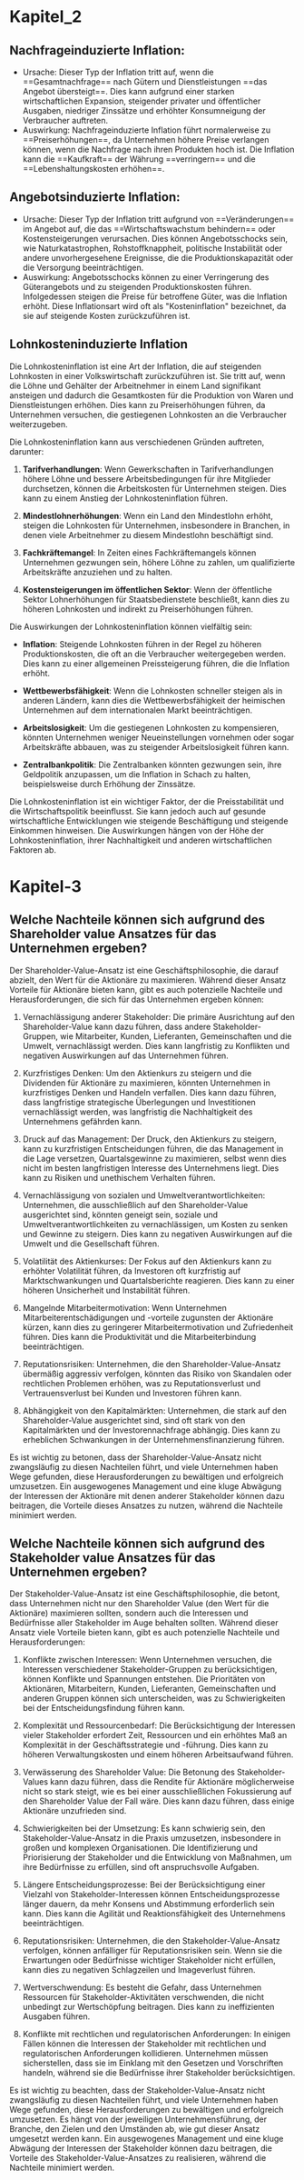 # Kapitel_2
## Nachfrageinduzierte Inflation:
- Ursache: Dieser Typ der Inflation tritt auf, wenn die ==Gesamtnachfrage== nach Gütern und Dienstleistungen ==das Angebot übersteigt==. Dies kann aufgrund einer starken wirtschaftlichen Expansion, steigender privater und öffentlicher Ausgaben, niedriger Zinssätze und erhöhter Konsumneigung der Verbraucher auftreten.
- Auswirkung: Nachfrageinduzierte Inflation führt normalerweise zu ==Preiserhöhungen==, da Unternehmen höhere Preise verlangen können, wenn die Nachfrage nach ihren Produkten hoch ist. Die Inflation kann die ==Kaufkraft== der Währung ==verringern== und die ==Lebenshaltungskosten erhöhen==. 
## Angebotsinduzierte Inflation: 
- Ursache: Dieser Typ der Inflation tritt aufgrund von ==Veränderungen== im Angebot auf, die das ==Wirtschaftswachstum behindern== oder Kostensteigerungen verursachen. Dies können Angebotsschocks sein, wie Naturkatastrophen, Rohstoffknappheit, politische Instabilität oder andere unvorhergesehene Ereignisse, die die Produktionskapazität oder die Versorgung beeinträchtigen.
- Auswirkung: Angebotsschocks können zu einer Verringerung des Güterangebots und zu steigenden Produktionskosten führen. Infolgedessen steigen die Preise für betroffene Güter, was die Inflation erhöht. Diese Inflationsart wird oft als "Kosteninflation" bezeichnet, da sie auf steigende Kosten zurückzuführen ist. 
## Lohnkosteninduzierte Inflation 
Die Lohnkosteninflation ist eine Art der Inflation, die auf steigenden Lohnkosten in einer Volkswirtschaft zurückzuführen ist. Sie tritt auf, wenn die Löhne und Gehälter der Arbeitnehmer in einem Land signifikant ansteigen und dadurch die Gesamtkosten für die Produktion von Waren und Dienstleistungen erhöhen. Dies kann zu Preiserhöhungen führen, da Unternehmen versuchen, die gestiegenen Lohnkosten an die Verbraucher weiterzugeben.

Die Lohnkosteninflation kann aus verschiedenen Gründen auftreten, darunter:

1. **Tarifverhandlungen**: Wenn Gewerkschaften in Tarifverhandlungen höhere Löhne und bessere Arbeitsbedingungen für ihre Mitglieder durchsetzen, können die Arbeitskosten für Unternehmen steigen. Dies kann zu einem Anstieg der Lohnkosteninflation führen.

2. **Mindestlohnerhöhungen**: Wenn ein Land den Mindestlohn erhöht, steigen die Lohnkosten für Unternehmen, insbesondere in Branchen, in denen viele Arbeitnehmer zu diesem Mindestlohn beschäftigt sind.

3. **Fachkräftemangel**: In Zeiten eines Fachkräftemangels können Unternehmen gezwungen sein, höhere Löhne zu zahlen, um qualifizierte Arbeitskräfte anzuziehen und zu halten.

4. **Kostensteigerungen im öffentlichen Sektor**: Wenn der öffentliche Sektor Lohnerhöhungen für Staatsbedienstete beschließt, kann dies zu höheren Lohnkosten und indirekt zu Preiserhöhungen führen.

Die Auswirkungen der Lohnkosteninflation können vielfältig sein:

- **Inflation**: Steigende Lohnkosten führen in der Regel zu höheren Produktionskosten, die oft an die Verbraucher weitergegeben werden. Dies kann zu einer allgemeinen Preissteigerung führen, die die Inflation erhöht.

- **Wettbewerbsfähigkeit**: Wenn die Lohnkosten schneller steigen als in anderen Ländern, kann dies die Wettbewerbsfähigkeit der heimischen Unternehmen auf dem internationalen Markt beeinträchtigen.

- **Arbeitslosigkeit**: Um die gestiegenen Lohnkosten zu kompensieren, könnten Unternehmen weniger Neueinstellungen vornehmen oder sogar Arbeitskräfte abbauen, was zu steigender Arbeitslosigkeit führen kann.

- **Zentralbankpolitik**: Die Zentralbanken könnten gezwungen sein, ihre Geldpolitik anzupassen, um die Inflation in Schach zu halten, beispielsweise durch Erhöhung der Zinssätze.

Die Lohnkosteninflation ist ein wichtiger Faktor, der die Preisstabilität und die Wirtschaftspolitik beeinflusst. Sie kann jedoch auch auf gesunde wirtschaftliche Entwicklungen wie steigende Beschäftigung und steigende Einkommen hinweisen. Die Auswirkungen hängen von der Höhe der Lohnkosteninflation, ihrer Nachhaltigkeit und anderen wirtschaftlichen Faktoren ab. 

# Kapitel-3 
## Welche Nachteile können sich aufgrund des Shareholder value Ansatzes für das Unternehmen ergeben? 
Der Shareholder-Value-Ansatz ist eine Geschäftsphilosophie, die darauf abzielt, den Wert für die Aktionäre zu maximieren. Während dieser Ansatz Vorteile für Aktionäre bieten kann, gibt es auch potenzielle Nachteile und Herausforderungen, die sich für das Unternehmen ergeben können:

1. Vernachlässigung anderer Stakeholder: Die primäre Ausrichtung auf den Shareholder-Value kann dazu führen, dass andere Stakeholder-Gruppen, wie Mitarbeiter, Kunden, Lieferanten, Gemeinschaften und die Umwelt, vernachlässigt werden. Dies kann langfristig zu Konflikten und negativen Auswirkungen auf das Unternehmen führen.

2. Kurzfristiges Denken: Um den Aktienkurs zu steigern und die Dividenden für Aktionäre zu maximieren, könnten Unternehmen in kurzfristiges Denken und Handeln verfallen. Dies kann dazu führen, dass langfristige strategische Überlegungen und Investitionen vernachlässigt werden, was langfristig die Nachhaltigkeit des Unternehmens gefährden kann.

3. Druck auf das Management: Der Druck, den Aktienkurs zu steigern, kann zu kurzfristigen Entscheidungen führen, die das Management in die Lage versetzen, Quartalsgewinne zu maximieren, selbst wenn dies nicht im besten langfristigen Interesse des Unternehmens liegt. Dies kann zu Risiken und unethischem Verhalten führen.

4. Vernachlässigung von sozialen und Umweltverantwortlichkeiten: Unternehmen, die ausschließlich auf den Shareholder-Value ausgerichtet sind, könnten geneigt sein, soziale und Umweltverantwortlichkeiten zu vernachlässigen, um Kosten zu senken und Gewinne zu steigern. Dies kann zu negativen Auswirkungen auf die Umwelt und die Gesellschaft führen.

5. Volatilität des Aktienkurses: Der Fokus auf den Aktienkurs kann zu erhöhter Volatilität führen, da Investoren oft kurzfristig auf Marktschwankungen und Quartalsberichte reagieren. Dies kann zu einer höheren Unsicherheit und Instabilität führen.

6. Mangelnde Mitarbeitermotivation: Wenn Unternehmen Mitarbeiterentschädigungen und -vorteile zugunsten der Aktionäre kürzen, kann dies zu geringerer Mitarbeitermotivation und Zufriedenheit führen. Dies kann die Produktivität und die Mitarbeiterbindung beeinträchtigen.

7. Reputationsrisiken: Unternehmen, die den Shareholder-Value-Ansatz übermäßig aggressiv verfolgen, könnten das Risiko von Skandalen oder rechtlichen Problemen erhöhen, was zu Reputationsverlust und Vertrauensverlust bei Kunden und Investoren führen kann.

8. Abhängigkeit von den Kapitalmärkten: Unternehmen, die stark auf den Shareholder-Value ausgerichtet sind, sind oft stark von den Kapitalmärkten und der Investorennachfrage abhängig. Dies kann zu erheblichen Schwankungen in der Unternehmensfinanzierung führen.

Es ist wichtig zu betonen, dass der Shareholder-Value-Ansatz nicht zwangsläufig zu diesen Nachteilen führt, und viele Unternehmen haben Wege gefunden, diese Herausforderungen zu bewältigen und erfolgreich umzusetzen. Ein ausgewogenes Management und eine kluge Abwägung der Interessen der Aktionäre mit denen anderer Stakeholder können dazu beitragen, die Vorteile dieses Ansatzes zu nutzen, während die Nachteile minimiert werden. 

## Welche Nachteile können sich aufgrund des Stakeholder value Ansatzes für das Unternehmen ergeben? 
Der Stakeholder-Value-Ansatz ist eine Geschäftsphilosophie, die betont, dass Unternehmen nicht nur den Shareholder Value (den Wert für die Aktionäre) maximieren sollten, sondern auch die Interessen und Bedürfnisse aller Stakeholder im Auge behalten sollten. Während dieser Ansatz viele Vorteile bieten kann, gibt es auch potenzielle Nachteile und Herausforderungen:

1. Konflikte zwischen Interessen: Wenn Unternehmen versuchen, die Interessen verschiedener Stakeholder-Gruppen zu berücksichtigen, können Konflikte und Spannungen entstehen. Die Prioritäten von Aktionären, Mitarbeitern, Kunden, Lieferanten, Gemeinschaften und anderen Gruppen können sich unterscheiden, was zu Schwierigkeiten bei der Entscheidungsfindung führen kann.

2. Komplexität und Ressourcenbedarf: Die Berücksichtigung der Interessen vieler Stakeholder erfordert Zeit, Ressourcen und ein erhöhtes Maß an Komplexität in der Geschäftsstrategie und -führung. Dies kann zu höheren Verwaltungskosten und einem höheren Arbeitsaufwand führen.

3. Verwässerung des Shareholder Value: Die Betonung des Stakeholder-Values kann dazu führen, dass die Rendite für Aktionäre möglicherweise nicht so stark steigt, wie es bei einer ausschließlichen Fokussierung auf den Shareholder Value der Fall wäre. Dies kann dazu führen, dass einige Aktionäre unzufrieden sind.

4. Schwierigkeiten bei der Umsetzung: Es kann schwierig sein, den Stakeholder-Value-Ansatz in die Praxis umzusetzen, insbesondere in großen und komplexen Organisationen. Die Identifizierung und Priorisierung der Stakeholder und die Entwicklung von Maßnahmen, um ihre Bedürfnisse zu erfüllen, sind oft anspruchsvolle Aufgaben.

5. Längere Entscheidungsprozesse: Bei der Berücksichtigung einer Vielzahl von Stakeholder-Interessen können Entscheidungsprozesse länger dauern, da mehr Konsens und Abstimmung erforderlich sein kann. Dies kann die Agilität und Reaktionsfähigkeit des Unternehmens beeinträchtigen.

6. Reputationsrisiken: Unternehmen, die den Stakeholder-Value-Ansatz verfolgen, können anfälliger für Reputationsrisiken sein. Wenn sie die Erwartungen oder Bedürfnisse wichtiger Stakeholder nicht erfüllen, kann dies zu negativen Schlagzeilen und Imageverlust führen.

7. Wertverschwendung: Es besteht die Gefahr, dass Unternehmen Ressourcen für Stakeholder-Aktivitäten verschwenden, die nicht unbedingt zur Wertschöpfung beitragen. Dies kann zu ineffizienten Ausgaben führen.

8. Konflikte mit rechtlichen und regulatorischen Anforderungen: In einigen Fällen können die Interessen der Stakeholder mit rechtlichen und regulatorischen Anforderungen kollidieren. Unternehmen müssen sicherstellen, dass sie im Einklang mit den Gesetzen und Vorschriften handeln, während sie die Bedürfnisse ihrer Stakeholder berücksichtigen.

Es ist wichtig zu beachten, dass der Stakeholder-Value-Ansatz nicht zwangsläufig zu diesen Nachteilen führt, und viele Unternehmen haben Wege gefunden, diese Herausforderungen zu bewältigen und erfolgreich umzusetzen. Es hängt von der jeweiligen Unternehmensführung, der Branche, den Zielen und den Umständen ab, wie gut dieser Ansatz umgesetzt werden kann. Ein ausgewogenes Management und eine kluge Abwägung der Interessen der Stakeholder können dazu beitragen, die Vorteile des Stakeholder-Value-Ansatzes zu realisieren, während die Nachteile minimiert werden.